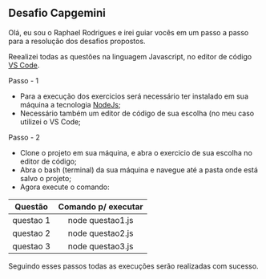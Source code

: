 ## Desafio Capgemini

Olá, eu sou o Raphael Rodrigues e irei guiar vocês em um passo a passo para a resolução dos desafios propostos.

Reealizei todas as questões na linguagem Javascript, no editor de código [VS Code](https://code.visualstudio.com/).

Passo - 1 

* Para a execução dos exercicios será necessário ter instalado em sua máquina a tecnologia [NodeJs](https://nodejs.org/en/);
* Necessário também um editor de código de sua escolha (no meu caso utilizei o VS Code;

Passo - 2

* Clone o projeto em sua máquina, e abra o exercicio de sua escolha no editor de código;
* Abra o bash (terminal) da sua máquina e navegue até a pasta onde está salvo o projeto;
* Agora execute o comando:

Questão   | Comando p/ executar
--------- | :------:
questao 1 | node questao1.js
questao 2 | node questao2.js
questao 3 | node questao3.js

Seguindo esses passos todas as execuções serão realizadas com sucesso.

